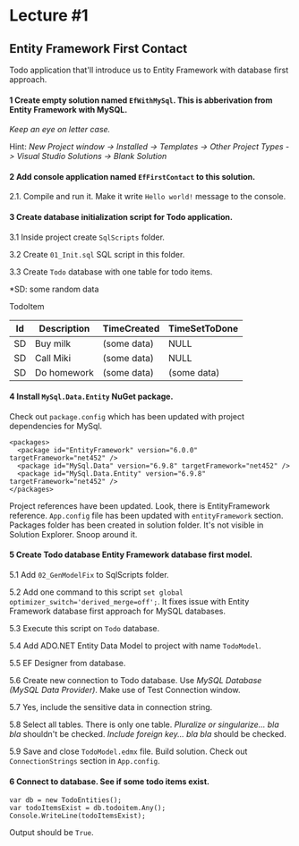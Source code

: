 # Lecture #1

## Entity Framework First Contact
Todo application that'll introduce us to Entity Framework with database first approach.

#### 1 Create empty solution named `EfWithMySql`. This is abberivation from Entity Framework with MySQL.
*Keep an eye on letter case.*

Hint:
*New Project window -> Installed -> Templates -> Other Project Types -> Visual Studio Solutions -> Blank Solution*

#### 2 Add console application named `EfFirstContact` to this solution.
2.1. Compile and run it. Make it write `Hello world!` message to the console.

#### 3 Create database initialization script for Todo application.
3.1 Inside project create `SqlScripts` folder. 

3.2 Create `01_Init.sql` SQL script in this folder. 

3.3 Create `Todo` database with one table for todo items. 

*SD: some random data

TodoItem

| Id | Description | TimeCreated | TimeSetToDone |
|----|-------------|-------------|---------------|
| SD | Buy milk    | (some data) | NULL          |
| SD | Call Miki   | (some data) | NULL          |
| SD | Do homework | (some data) | (some data)   |

#### 4 Install `MySql.Data.Entity` NuGet package.
Check out `package.config` which has been updated with project dependencies for MySql.

```
<packages>
  <package id="EntityFramework" version="6.0.0" targetFramework="net452" />
  <package id="MySql.Data" version="6.9.8" targetFramework="net452" />
  <package id="MySql.Data.Entity" version="6.9.8" targetFramework="net452" />
</packages>
```
Project references have been updated. Look, there is EntityFramework reference.
`App.config` file has been updated with `entityFramework` section.
Packages folder has been created in solution folder. It's not visible in Solution Explorer. Snoop around it.

#### 5 Create Todo database Entity Framework database first model.
5.1 Add `02_GenModelFix` to SqlScripts folder.

5.2 Add one command to this script `set global optimizer_switch='derived_merge=off';`. It fixes issue with Entity Framework database first approach for MySQL databases.

5.3 Execute this script on `Todo` database.

5.4 Add ADO.NET Entity Data Model to project with name `TodoModel`.

5.5 EF Designer from database.

5.6 Create new connection to Todo database. Use *MySQL Database (MySQL Data Provider)*. Make use of Test Connection window.

5.7 Yes, include the sensitive data in connection string.

5.8 Select all tables. There is only one table. *Pluralize or singularize... bla bla* shouldn't be checked. *Include foreign key... bla bla* should be checked.

5.9 Save and close `TodoModel.edmx` file. Build solution. Check out `ConnectionStrings` section in `App.config`.

#### 6 Connect to database. See if some todo items exist.
```
var db = new TodoEntities();
var todoItemsExist = db.todoitem.Any();
Console.WriteLine(todoItemsExist);
```
Output should be `True`.